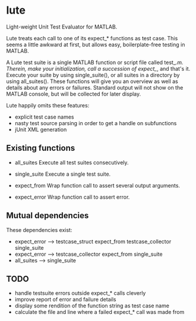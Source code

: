 lute
====

Light-weight Unit Test Evaluator for MATLAB.

Lute treats each call to one of its expect_* functions as test case. This seems
a little awkward at first, but allows easy, boilerplate-free testing in MATLAB.

A Lute test suite is a single MATLAB function or script file called test_*.m.
Therein, make your initialization, call a succession of expect_*, and that's it.
Execute your suite by using single_suite(), or all suites in a directory by
using all_suites(). These functions will give you an overview as well as details
about any errors or failures. Standard output will not show on the MATLAB
console, but will be collected for later display.

Lute happily omits these features:
  - explicit test case names
  - nasty test source parsing in order to get a handle on subfunctions
  - jUnit XML generation


Existing functions
------------------

- all_suites    Execute all test suites consecutively.
- single_suite  Execute a single test suite.

- expect_from   Wrap function call to assert several output arguments.
- expect_error  Wrap function call to assert error.


Mutual dependencies
-------------------

These dependencies exist:

- expect_error --> testcase_struct
  expect_from
  testcase_collector
  single_suite
- expect_error --> testcase_collector
  expect_from
  single_suite
- all_suites --> single_suite


TODO
----

- handle testsuite errors outside expect_* calls cleverly
- improve report of error and failure details
- display some rendition of the function string as test case name
- calculate the file and line where a failed expect_* call was made from
